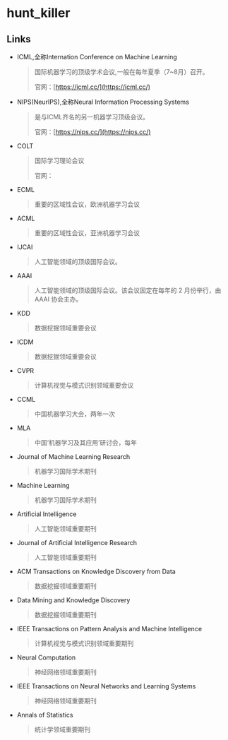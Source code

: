 # hunt_killer

## Links


- ICML,全称Internation Conference on Machine Learning

	> 国际机器学习的顶级学术会议,一般在每年夏季（7~8月）召开。
	> 
	> 官网：[https://icml.cc/](https://icml.cc/) 

- NIPS(NeurIPS),全称Neural Information Processing Systems

	> 是与ICML齐名的另一机器学习顶级会议。
	> 
	> 官网：[https://nips.cc/](https://nips.cc/)

- COLT

	> 国际学习理论会议
	> 
	> 官网： 

- ECML
	
	> 重要的区域性会议，欧洲机器学习会议

- ACML

	> 重要的区域性会议，亚洲机器学习会议

- IJCAI

	> 人工智能领域的顶级国际会议。

- AAAI

	> 人工智能领域的顶级国际会议。该会议固定在每年的 2 月份举行，由 AAAI 协会主办。

- KDD
	
	> 数据挖掘领域重要会议

- ICDM

	> 数据挖掘领域重要会议

- CVPR

	> 计算机视觉与模式识别领域重要会议

- CCML

	> 中国机器学习大会，两年一次

- MLA

	> 中国‘机器学习及其应用’研讨会，每年

- Journal of Machine Learning Research 

	> 机器学习国际学术期刊

- Machine Learning

	> 机器学习国际学术期刊

- Artificial Intelligence 
	
	> 人工智能领域重要期刊

- Journal of Artificial Intelligence Research 

	> 人工智能领域重要期刊

- ACM Transactions on Knowledge Discovery from Data

	> 数据挖掘领域重要期刊

- Data Mining and Knowledge Discovery

	> 数据挖掘领域重要期刊

- IEEE Transactions on Pattern Analysis and Machine Intelligence

	> 计算机视觉与模式识别领域重要期刊

- Neural Computation

	> 神经网络领域重要期刊

- IEEE Transactions on Neural Networks and Learning Systems

	> 神经网络领域重要期刊

- Annals of Statistics

	> 统计学领域重要期刊